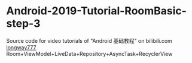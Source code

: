 # Android-2019-Tutorial-RoomBasic-step-3
Source code for video tutorials of "Android 基础教程" on bilibili.com [longway777](https://space.bilibili.com/137860026)  
Room+ViewModel+LiveData+Repository+AsyncTask+RecyclerView
